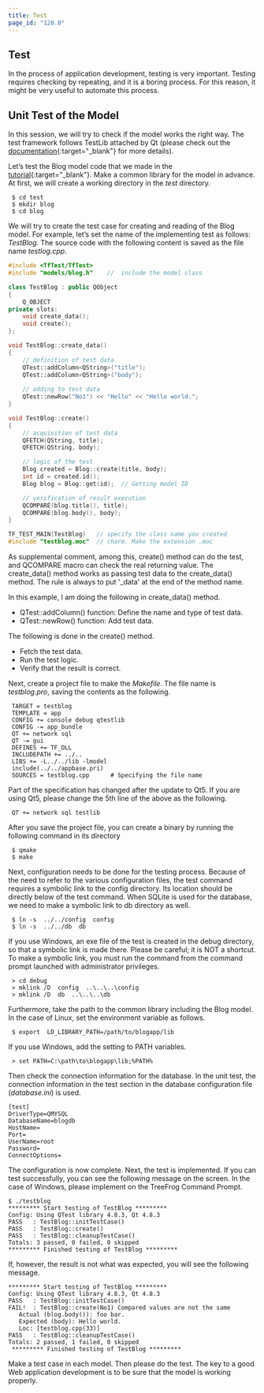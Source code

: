 ```yaml
---
title: Test
page_id: "120.0"
---
```


## Test

In the process of application development, testing is very important. Testing requires checking by repeating, and it is a boring process. For this reason, it might be very useful to automate this process.

## Unit Test of the Model

In this session, we will try to check if the model works the right way. The test framework follows TestLib attached by Qt (please check out the [documentation](http://qt-project.org/doc/qt-5.0/qttestlib/qtest-overview.html){:target="_blank"} for more details).

Let’s test the Blog model code that we made in the [tutorial](/user-guide/en/tutorial/index.html){:target="_blank"}. Make a common library for the model in advance. At first, we will create a working directory in the *test* directory.

```
 $ cd test
 $ mkdir blog
 $ cd blog
```

We will try to create the test case for creating and reading of the Blog model.
For example, let’s set the name of the implementing test as follows: *TestBlog*. The source code with the following content is saved as the file name *testlog.cpp*.

```c++
#include <TfTest/TfTest>
#include "models/blog.h"    //  include the model class

class TestBlog : public QObject
{
    Q_OBJECT
private slots:
    void create_data();
    void create();
};

void TestBlog::create_data()
{
    // definition of test data
    QTest::addColumn<QString>("title"); 
    QTest::addColumn<QString>("body");
   
    // adding to test data
    QTest::newRow("No1") << "Hello" << "Hello world.";
}

void TestBlog::create()
{
    // acquisition of test data
    QFETCH(QString, title); 
    QFETCH(QString, body);

    // logic of the test
    Blog created = Blog::create(title, body);
    int id = created.id();
    Blog blog = Blog::get(id);  // Getting model ID

    // verification of result execution 
    QCOMPARE(blog.title(), title); 
    QCOMPARE(blog.body(), body);
}

TF_TEST_MAIN(TestBlog)   // specify the class name you created
#include "testblog.moc"  // charm. Make the extension .moc
```

As supplemental comment, among this, create() method can do the test, and QCOMPARE macro can check the real returning value. The create_data() method works as passing test data to the create_data() method. 
The rule is always to put '_data' at the end of the method name.

In this example, I am doing the following in create_data() method.

* QTest::addColumn() function: Define the name and type of test data.
* QTest::newRow() function: Add test data.

The following is done in the create() method.

* Fetch the test data.
* Run the test logic.
* Verify that the result is correct.

Next, create a project file to make the *Makefile*. The file name is *testblog.pro*, saving the contents as the following.

```
 TARGET = testblog
 TEMPLATE = app
 CONFIG += console debug qtestlib
 CONFIG -= app_bundle
 QT += network sql
 QT -= gui
 DEFINES += TF_DLL
 INCLUDEPATH += ../..
 LIBS += -L../../lib -lmodel
 include(../../appbase.pri)
 SOURCES = testblog.cpp      # Specifying the file name
```
 
Part of the specification has changed after the update to Qt5. If you are using Qt5, please change the 5th line of the above as the following.

```
 QT += network sql testlib
```

After you save the project file, you can create a binary by running the following command in its directory

```
 $ qmake
 $ make
``` 

Next, configuration needs to be done for the testing process. 
Because of the need to refer to the various configuration files, the test command requires a symbolic link to the config directory. Its location should be directly below of the test command. When SQLite is used for the database, we need to make a symbolic link to db directory as well. 

```
 $ ln -s  ../../config  config
 $ ln -s  ../../db  db
```

If you use Windows, an exe file of the test is created in the debug directory, so that a symbolic link is made there. Please be careful; it is NOT a shortcut.  
To make a symbolic link, you must run the command from the command prompt launched with administrator privileges.

```
 > cd debug 
 > mklink /D  config  ..\..\..\config
 > mklink /D  db  ..\..\..\db
```
   
Furthermore, take the path to the common library including the Blog model. 
In the case of Linux, set the environment variable as follows.

```
 $ export  LD_LIBRARY_PATH=/path/to/blogapp/lib
```

If you use Windows, add the setting to PATH variables.

```
 > set PATH=C:\path\to\blogapp\lib;%PATH%
```

Then check the connection information for the database. In the unit test, the connection information in the test section in the database configuration file (*database.ini*) is used.

```
[test]
DriverType=QMYSQL
DatabaseName=blogdb
HostName=
Port=
UserName=root
Password=
ConnectOptions=
```

The configuration is now complete. Next, the test is implemented. If you can test successfully, you can see the following message on the screen. 
In the case of Windows, please implement on the TreeFrog Command Prompt.

```
$ ./testblog
********* Start testing of TestBlog *********
Config: Using QTest library 4.8.3, Qt 4.8.3
PASS   : TestBlog::initTestCase()
PASS   : TestBlog::create()
PASS   : TestBlog::cleanupTestCase()
Totals: 3 passed, 0 failed, 0 skipped
********* Finished testing of TestBlog *********
``` 
 
If, however, the result is not what was expected, you will see the following message.

```
********* Start testing of TestBlog *********
Config: Using QTest library 4.8.3, Qt 4.8.3
PASS   : TestBlog::initTestCase()
FAIL!  : TestBlog::create(No1) Compared values are not the same
   Actual (blog.body()): foo bar.
   Expected (body): Hello world.
   Loc: [testblog.cpp(33)]
PASS   : TestBlog::cleanupTestCase()
Totals: 2 passed, 1 failed, 0 skipped
 ********* Finished testing of TestBlog *********
```

Make a test case in each model. Then please do the test. The key to a good Web application development is to be sure that the model is working properly.